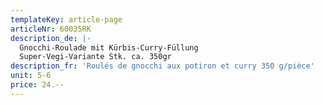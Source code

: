 ```yaml
---
templateKey: article-page
articleNr: 60035RK
description_de: |-
  Gnocchi-Roulade mit Kürbis-Curry-Füllung
  Super-Vegi-Variante Stk. ca. 350gr
description_fr: 'Roulés de gnocchi aux potiron et curry 350 g/pièce'
unit: 5-6
price: 24.--
---
```


